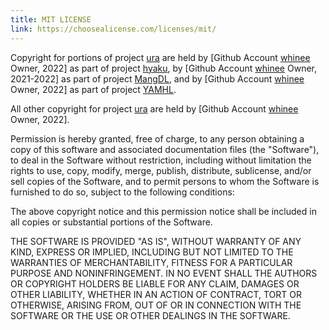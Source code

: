 ```yaml
---
title: MIT LICENSE
link: https://choosealicense.com/licenses/mit/
---
```


Copyright for portions of project [ura](https://github.com/hyaku-dl/ura) are held by [Github Account [whinee](https://github.com/whinee) Owner, 2022] as part of project [hyaku](https://github.com/hyaku-dl/2022), by [Github Account [whinee](https://github.com/whinee) Owner, 2021-2022] as part of project [MangDL](https://github.com/MangDL/2021-2022), and by [Github Account [whinee](https://github.com/whinee) Owner, 2022] as part of project [YAMHL](https://github.com/Pirate-Kings/2022).

All other copyright for project [ura](https://github.com/hyaku-dl/ura) are held by [Github Account [whinee](https://github.com/whinee) Owner, 2022].

Permission is hereby granted, free of charge, to any person obtaining a copy
of this software and associated documentation files (the "Software"), to deal
in the Software without restriction, including without limitation the rights
to use, copy, modify, merge, publish, distribute, sublicense, and/or sell
copies of the Software, and to permit persons to whom the Software is
furnished to do so, subject to the following conditions:

The above copyright notice and this permission notice shall be included in all
copies or substantial portions of the Software.

THE SOFTWARE IS PROVIDED "AS IS", WITHOUT WARRANTY OF ANY KIND, EXPRESS OR
IMPLIED, INCLUDING BUT NOT LIMITED TO THE WARRANTIES OF MERCHANTABILITY,
FITNESS FOR A PARTICULAR PURPOSE AND NONINFRINGEMENT. IN NO EVENT SHALL THE
AUTHORS OR COPYRIGHT HOLDERS BE LIABLE FOR ANY CLAIM, DAMAGES OR OTHER
LIABILITY, WHETHER IN AN ACTION OF CONTRACT, TORT OR OTHERWISE, ARISING FROM,
OUT OF OR IN CONNECTION WITH THE SOFTWARE OR THE USE OR OTHER DEALINGS IN THE
SOFTWARE.
